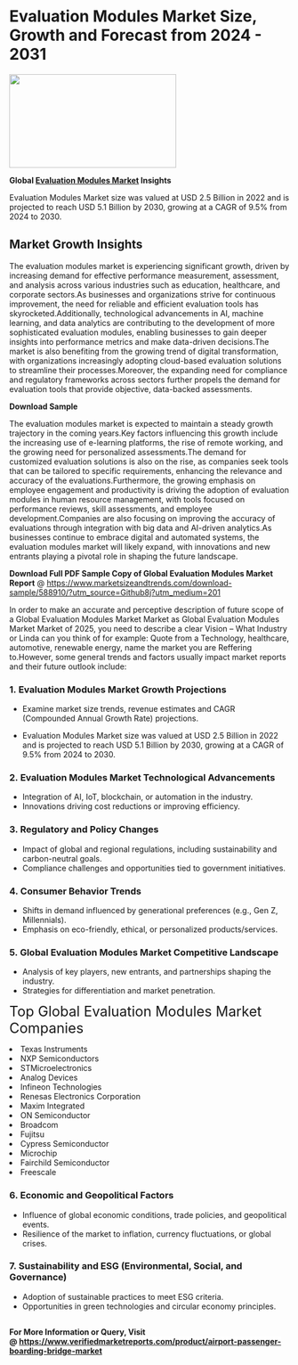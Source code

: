 <H1>Evaluation Modules Market Size, Growth and Forecast from 2024 - 2031</H1><img class="aligncenter size-medium wp-image-584254" src="https://thirdeyenews.in/wp-content/uploads/2024/09/Global-Market-Research-300x168.jpeg" alt="" width="300" height="168" /><p><strong>Global&nbsp;<a href="https://www.marketsizeandtrends.com/download-sample/588910/?utm_source=Github8j?utm_medium=201">Evaluation Modules Market</a> Insights</strong></p><p>Evaluation Modules Market size was valued at USD 2.5 Billion in 2022 and is projected to reach USD 5.1 Billion by 2030, growing at a CAGR of 9.5% from 2024 to 2030.</p><p><h2>Market Growth Insights</h2> <p>The evaluation modules market is experiencing significant growth, driven by increasing demand for effective performance measurement, assessment, and analysis across various industries such as education, healthcare, and corporate sectors.As businesses and organizations strive for continuous improvement, the need for reliable and efficient evaluation tools has skyrocketed.Additionally, technological advancements in AI, machine learning, and data analytics are contributing to the development of more sophisticated evaluation modules, enabling businesses to gain deeper insights into performance metrics and make data-driven decisions.The market is also benefiting from the growing trend of digital transformation, with organizations increasingly adopting cloud-based evaluation solutions to streamline their processes.Moreover, the expanding need for compliance and regulatory frameworks across sectors further propels the demand for evaluation tools that provide objective, data-backed assessments.</p> <p><strong>Download Sample</strong></p> <p>The evaluation modules market is expected to maintain a steady growth trajectory in the coming years.Key factors influencing this growth include the increasing use of e-learning platforms, the rise of remote working, and the growing need for personalized assessments.The demand for customized evaluation solutions is also on the rise, as companies seek tools that can be tailored to specific requirements, enhancing the relevance and accuracy of the evaluations.Furthermore, the growing emphasis on employee engagement and productivity is driving the adoption of evaluation modules in human resource management, with tools focused on performance reviews, skill assessments, and employee development.Companies are also focusing on improving the accuracy of evaluations through integration with big data and AI-driven analytics.As businesses continue to embrace digital and automated systems, the evaluation modules market will likely expand, with innovations and new entrants playing a pivotal role in shaping the future landscape.</p> <p><span class=""><strong>Download Full PDF Sample Copy of Global Evaluation Modules Market Report</strong> @ <a href="https://www.marketsizeandtrends.com/download-sample/588910/?utm_source=Github8j?utm_medium=201" target="_blank">https://www.marketsizeandtrends.com/download-sample/588910/?utm_source=Github8j?utm_medium=201</a></span></p><p>In order to make an accurate and perceptive description of future scope of a Global&nbsp;Evaluation Modules Market Market as Global&nbsp;Evaluation Modules Market Market of 2025, you need to describe a clear Vision &ndash; What Industry or Linda can you think of for example: Quote from a Technology, healthcare, automotive, renewable energy, name the market you are Reffering to.However, some general trends and factors usually impact market reports and their future outlook include:</p><h3>1.&nbsp;<strong>Evaluation Modules Market Growth Projections</strong></h3><ul><li>Examine market size trends, revenue estimates and CAGR (Compounded Annual Growth Rate) projections.</li><li><p>Evaluation Modules Market size was valued at USD 2.5 Billion in 2022 and is projected to reach USD 5.1 Billion by 2030, growing at a CAGR of 9.5% from 2024 to 2030.</p></li></ul><h3>2.&nbsp;<strong>Evaluation Modules Market Technological Advancements</strong></h3><ul><li>Integration of AI, IoT, blockchain, or automation in the industry.</li><li>Innovations driving cost reductions or improving efficiency.</li></ul><h3>3.&nbsp;<strong>Regulatory and Policy Changes</strong></h3><ul><li>Impact of global and regional regulations, including sustainability and carbon-neutral goals.</li><li>Compliance challenges and opportunities tied to government initiatives.</li></ul><h3>4.&nbsp;<strong>Consumer Behavior Trends</strong></h3><ul><li>Shifts in demand influenced by generational preferences (e.g., Gen Z, Millennials).</li><li>Emphasis on eco-friendly, ethical, or personalized products/services.</li></ul><h3>5.&nbsp;<strong>Global Evaluation Modules Market Competitive Landscape</strong></h3><ul><li>Analysis of key players, new entrants, and partnerships shaping the industry.</li><li>Strategies for differentiation and market penetration.</li></ul><p data-pm-slice="1 1 []"><span style="color: inherit; font-family: inherit; font-size: 25px;">Top Global Evaluation Modules Market Companies</span></p><div class="" data-test-id=""><p><li>Texas Instruments</li><li> NXP Semiconductors</li><li> STMicroelectronics</li><li> Analog Devices</li><li> Infineon Technologies</li><li> Renesas Electronics Corporation</li><li> Maxim Integrated</li><li> ON Semiconductor</li><li> Broadcom</li><li> Fujitsu</li><li> Cypress Semiconductor</li><li> Microchip</li><li> Fairchild Semiconductor</li><li> Freescale</li></p></div><h3>6.&nbsp;<strong>Economic and Geopolitical Factors</strong></h3><ul><li>Influence of global economic conditions, trade policies, and geopolitical events.</li><li>Resilience of the market to inflation, currency fluctuations, or global crises.</li></ul><h3>7.&nbsp;<strong>Sustainability and ESG (Environmental, Social, and Governance)</strong></h3><ul><li>Adoption of sustainable practices to meet ESG criteria.</li><li>Opportunities in green technologies and circular economy principles.</li></ul><h2><strong style="font-size: 14px;">For More Information or Query, Visit @&nbsp;</strong><a style="background-color: #ffffff; font-size: 14px;" href="https://www.marketsizeandtrends.com/report/evaluation-modules-market/" target="_blank">https://www.verifiedmarketreports.com/product/airport-passenger-boarding-bridge-market</a></h2>